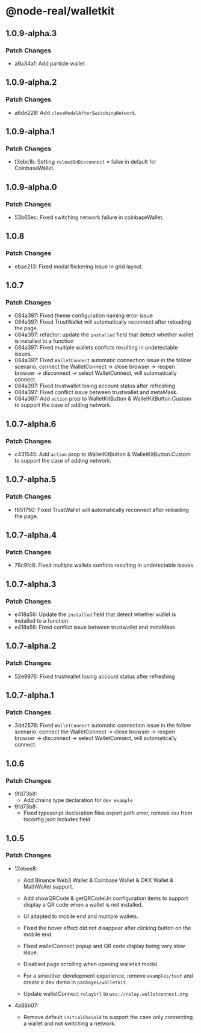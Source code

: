 # @node-real/walletkit

## 1.0.9-alpha.3

### Patch Changes

- a9a34af: Add particle wallet

## 1.0.9-alpha.2

### Patch Changes

- a6de228: Add `closeModalAfterSwitchingNetwork`.

## 1.0.9-alpha.1

### Patch Changes

- f3ebc1b: Setting `reloadOnDisconnect` = false in default for CoinbaseWallet.

## 1.0.9-alpha.0

### Patch Changes

- 53b65ec: Fixed switching network failure in coinbaseWallet.

## 1.0.8

### Patch Changes

- ebae213: Fixed modal flickering issue in grid layout.

## 1.0.7

### Patch Changes

- 084a397: Fixed theme configuration naming error issue
- 084a397: Fixed TrustWallet will automatically reconnect after reloading the page.
- 084a397: refactor: update the `installed` field that detect whether wallet is installed to a
  function
- 084a397: Fixed multiple wallets conficts resulting in undetectable issues.
- 084a397: Fixed `WalletConnect` automatic connection issue in the follow scenario: connect the
  WalletConnect -> close browser -> reopen browser -> disconnect -> select WalletConnect, will
  automatically connect.
- 084a397: Fixed trustwallet losing account status after refreshing
- 084a397: Fixed conflict issue between trustwallet and metaMask.
- 084a397: Add `action` prop to WalletKitButton & WalletKitButton.Custom to support the case of
  adding network.

## 1.0.7-alpha.6

### Patch Changes

- c431545: Add `action` prop to WalletKitButton & WalletKitButton.Custom to support the case of
  adding network.

## 1.0.7-alpha.5

### Patch Changes

- f851750: Fixed TrustWallet will automatically reconnect after reloading the page.

## 1.0.7-alpha.4

### Patch Changes

- 78c9fc8: Fixed multiple wallets conficts resulting in undetectable issues.

## 1.0.7-alpha.3

### Patch Changes

- e418a56: Update the `installed` field that detect whether wallet is installed to a function
- e418a56: Fixed conflict issue between trustwallet and metaMask.

## 1.0.7-alpha.2

### Patch Changes

- 52e9976: Fixed trustwallet losing account status after refreshing

## 1.0.7-alpha.1

### Patch Changes

- 3dd2578: Fixed `WalletConnect` automatic connection issue in the follow scenario: connect the
  WalletConnect -> close browser -> reopen browser -> disconnect -> select WalletConnect, will
  automatically connect.

## 1.0.6

### Patch Changes

- 9fd73b8:
  - Add chains type declaration for `dev example`
- 9fd73b8:
  - Fixed typescript declaration files export path error, remove `dev` from tsconfig.json includes
    field

## 1.0.5

### Patch Changes

- 12ebee8:

  - Add Binance Web3 Wallet & Coinbase Wallet & OKX Wallet & MathWallet support.

  - Add showQRCode & getQRCodeUri configuration items to support display a QR code when a wallet is
    not installed.

  - UI adapted to mobile end and multiple wallets.

  - Fixed the hover effect did not disappear after clicking button on the mobile end.

  - Fixed walletConnect popup and QR code display being very slow issue.

  - Disabled page scrolling when opening walletkit modal.

  - For a smoother development experience, remove `examples/test` and create a dev demo in
    `packages/walletkit`.

  - Update walletConnect `relayUrl` to `wss://relay.walletconnect.org`.

- 4a88b07:
  - Remove default `initialChainId` to support the case only connecting a wallet and not switching a
    network.
